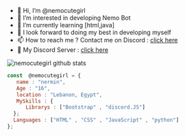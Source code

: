 - 👋 Hi, I’m @nemocutegirl
- 👀 I’m interested in developing Nemo Bot
- 🌱 I’m currently learning [html,java]
- 💞️ I look forward to doing my best in developing myself
- 📫 How to reach me ? Contact me on Discord : [click here](http://discord.com/users/616546739062833152)
- 📡 My Discord Server : [click here](https://discord.gg/fpSYMEEzdG)
<!---
nemocutegirl/nemocutegirl is a ✨ special ✨ repository because its `README.md` (this file) appears on your GitHub profile.
You can click the Preview link to take a look at your changes.
--->
![nemocutegirl github stats](https://github-readme-stats.vercel.app/api?username=nemocutegirl&show_icons=true&theme=tokyonight)
```js
const  @nemocutegirl = {
   name : "nermin",
   Age : "16",
   location : "Lebanon, Egypt",
   MySkills : {
      Librarys : ["Bootstrap" , "discord.JS"]
  };
  Languages : ["HTML" , "CSS" , "JavaScript" , "python"]
};
```

